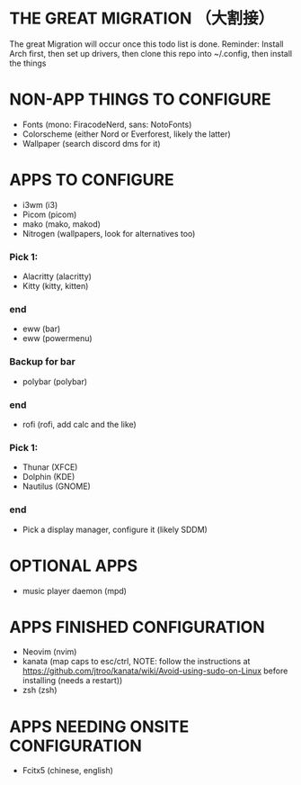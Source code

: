 # THE GREAT MIGRATION （大割接）
The great Migration will occur once this todo list is done.
Reminder: Install Arch first, then set up drivers, then clone this repo into ~/.config, then install the things

# NON-APP THINGS TO CONFIGURE
- Fonts (mono: FiracodeNerd, sans: NotoFonts)
- Colorscheme (either Nord or Everforest, likely the latter)
- Wallpaper (search discord dms for it)

# APPS TO CONFIGURE
- i3wm (i3)
- Picom (picom)
- mako (mako, makod)
- Nitrogen (wallpapers, look for alternatives too)
### Pick 1:
- Alacritty (alacritty)
- Kitty (kitty, kitten)
### end
- eww (bar)
- eww (powermenu)
### Backup for bar
- polybar (polybar)
### end
- rofi (rofi, add calc and the like)
### Pick 1:
- Thunar (XFCE)
- Dolphin (KDE)
- Nautilus (GNOME)
### end
- Pick a display manager, configure it (likely SDDM)

# OPTIONAL APPS
- music player daemon (mpd)

# APPS FINISHED CONFIGURATION
- Neovim (nvim)
- kanata (map caps to esc/ctrl, NOTE: follow the instructions at https://github.com/jtroo/kanata/wiki/Avoid-using-sudo-on-Linux before installing (needs a restart))
- zsh (zsh)

# APPS NEEDING ONSITE CONFIGURATION
- Fcitx5 (chinese, english)
